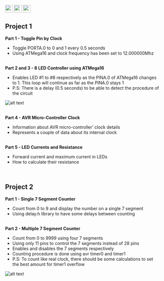 <img src="https://img.shields.io/badge/version-1.0.0-success?style=flat" height=25px href="#"/> <img src="https://img.shields.io/badge/language-C-blue?style=flat" height=25px href="#"/> <img src="https://img.shields.io/badge/chip-ATMega16-orange?style=flat" height=25px href="#"/>

<h2>Project 1</h2>

<b>Part 1 - Toggle Pin by Clock</b>
<ul>
  <li>Toggle PORTA.0 to 0 and 1 every 0.5 seconds</li>
  <li>Using ATMega16 and clock frequency has been set to 12.000000Mhz</li>
</ul>

<br><b>Part 2 and 3 - 8 LED Controller using ATMega16</b>
<ul>
  <li>Enables LED #1 to #8 respectively as the PINA.0 of ATMega16 changes to 1. This loop will continue as far as the PINA.0 stays 1</li>
  <li>P.S: There is a delay (0.5 seconds) to be able to detect the procedure of the circuit</li>
</ul>

![alt text](https://i.postimg.cc/jdf9D1st/image.png)

<br><b>Part 4 - AVR Micro-Controller Clock</b>
<ul>
  <li>Information about AVR micro-controller’ clock details</li>
  <li>Represents a couple of data about its internal clock</li>
</ul>

<br><b>Part 5 - LED Currents and Resistance</b>
<ul>
  <li>Forward current and maximum current in LEDs</li>
  <li>How to calculate their resistance</li>
</ul>
<br>

<h2>Project 2</h2>

<b>Part 1 - Single 7 Segment Counter</b>
<ul>
  <li>Count from 0 to 9 and display the number on a single 7 segment</li>
  <li>Using delay.h library to have some delays between counting</li>
</ul>

<br><b>Part 2 - Multiple 7 Segment Counter</b>
<ul>
  <li>Count from 0 to 9999 using four 7 segments</li>
  <li>Using only 11 pins to control the 7 segments instead of 28 pins</li>
  <li>Enables and disables the 7 segments respectively</li>
  <li>Counting procedure is done using avr timer0 and timer1</li>
  <li>P.S: To count like real clock, there should be some calculations to set the best amount for timer1 overflow</li>
</ul>

![alt text](https://i.postimg.cc/8PvRDBtF/image.png)
